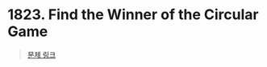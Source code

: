 # 1823. Find the Winner of the Circular Game

> [문제 링크](https://leetcode.com/problems/find-the-winner-of-the-circular-game/description/?envType=daily-question&envId=2024-07-08)

